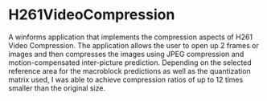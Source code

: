 # H261VideoCompression

A winforms application that implements the compression aspects of H261 Video Compression. The application allows the user to open up 2 frames or images and then compresses the images using JPEG compression and motion-compensated inter-picture prediction. Depending on the selected reference area for the macroblock predictions as well as the quantization matrix used, I was able to achieve compression ratios of up to 12 times smaller than the original size.
